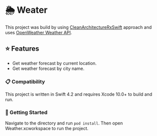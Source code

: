 # 🌦 Weater

This project was build by using [CleanArchitectureRxSwift](https://github.com/sergdort/CleanArchitectureRxSwift) approach and uses [OpenWeather Weather API](https://openweathermap.org/api).

## ⭐️ Features
- Get weather forecast by current location.
- Get weather forecast by city name.

### 📋 Compatibility
This project is written in Swift 4.2 and requires Xcode 10.0+ to build and run.

### 📲 Getting Started
Navigate to the directory and run `pod install`. Then open Weather.xcworkspace to run the project.
